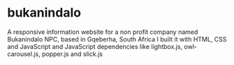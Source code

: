 # bukanindalo
A responsive information website for a non profit company named Bukanindalo NPC, based in Gqeberha, South Africa
I built it with HTML, CSS and JavaScript and JavaScript dependencies like lightbox.js, owl-carousel.js, popper.js and slick.js
